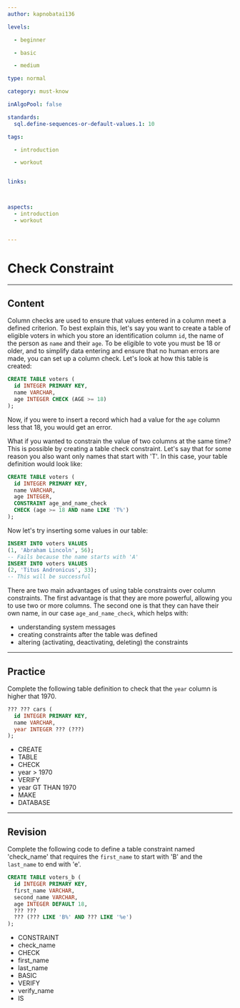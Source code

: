 ```yaml
---
author: kapnobatai136

levels:

  - beginner

  - basic

  - medium

type: normal

category: must-know

inAlgoPool: false

standards:
  sql.define-sequences-or-default-values.1: 10

tags:

  - introduction

  - workout


links:



aspects:
  - introduction
  - workout


---
```


# Check Constraint

---
## Content

Column checks are used to ensure that values entered in a column meet a defined criterion. To best explain this, let's say you want to create a table of eligible voters in which you store an identification column `id`, the name of the person as `name` and their `age`. To be eligible to vote you must be 18 or older, and to simplify data entering and ensure that no human errors are made, you can set up a column check. Let's look at how this table is created:

```sql
CREATE TABLE voters (
  id INTEGER PRIMARY KEY,
  name VARCHAR,
  age INTEGER CHECK (AGE >= 18)
);
```

Now, if you were to insert a record which had a value for the `age` column less that 18, you would get an error. 

What if you wanted to constrain the value of two columns at the same time? This is possible by creating a table check constraint. Let's say that for some reason you also want only names that start with 'T'. In this case, your table definition would look like:

```sql
CREATE TABLE voters (
  id INTEGER PRIMARY KEY,
  name VARCHAR,
  age INTEGER,
  CONSTRAINT age_and_name_check 
  CHECK (age >= 18 AND name LIKE 'T%')
);
```

Now let's try inserting some values in our table:

```sql
INSERT INTO voters VALUES 
(1, 'Abraham Lincoln', 56);
-- Fails because the name starts with 'A'
INSERT INTO voters VALUES 
(2, 'Titus Andronicus', 33);
-- This will be successful
```

There are two main advantages of using table constraints over column constraints. The first advantage is that they are more powerful, allowing you to use two or more columns. The second one is that they can have their own name, in our case `age_and_name_check`, which helps with:
- understanding system messages
- creating constraints after the table was defined
- altering (activating, deactivating, deleting) the constraints

---
## Practice

Complete the following table definition to check that the `year` column is higher that 1970.

```sql
??? ??? cars (
  id INTEGER PRIMARY KEY,
  name VARCHAR,
  year INTEGER ??? (???)
);
```

* CREATE
* TABLE
* CHECK
* year > 1970
* VERIFY
* year GT THAN 1970
* MAKE
* DATABASE


---
## Revision

Complete the following code to define a table constraint named 'check_name' that requires the `first_name` to start with 'B' and the `last_name` to end with 'e'.

```sql
CREATE TABLE voters_b (
  id INTEGER PRIMARY KEY,
  first_name VARCHAR,
  second_name VARCHAR,
  age INTEGER DEFAULT 18,
  ??? ??? 
  ??? (??? LIKE 'B%' AND ??? LIKE '%e')
);
```

* CONSTRAINT
* check_name
* CHECK
* first_name
* last_name
* BASIC
* VERIFY
* verify_name
* IS